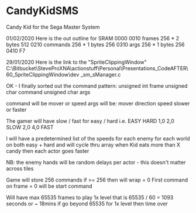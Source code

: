 # CandyKidSMS
Candy Kid for the Sega Master System

01/02/2020
Here is the out outline for SRAM
0000
0010	frames		256 * 2 bytes	512
0210	commands	256 * 1 bytes	256
0310	args		256 * 1 bytes	256
0410	F7


29/01/2020
Here is the link to the "SpriteClippingWindow"
C:\Bitbucket\SteveProXNA\actionstuff\Personal\Presentations\_CodeAFTER\60_SpriteClippingWindow\dev
_sm_sManager.c


OK - I finally sorted out the command pattern:
unsigned int frame
unsigned char command
unsigned char args

command will be mover or speed
args will be:
mover	direction
speed	slower or faster


The gamer will have slow / fast for easy / hard
i.e.
EASY	HARD
1,0		2,0		SLOW
2,0		4,0		FAST

I will have a predetermined list of the speeds for each enemy
for each world on both easy + hard and will cycle thru array
when Kid eats more than X candy then each actor goes faster

NB: the enemy hands will be random delays per actor - this doesn't matter across tiles


Game will store 256 commands
if >= 256 then will wrap = 0
First command on frame = 0 will be start command

Will have max 65535 frames to play 1x level
that is 65535 / 60 = 1093 seconds or ~ 18mins
if go beyond 65535 for 1x level then time over
